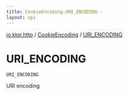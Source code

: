 ```yaml
---
title: CookieEncoding.URI_ENCODING - 
layout: api
---
```


<div class='api-docs-breadcrumbs'><a href="../index.html">io.ktor.http</a> / <a href="index.html">CookieEncoding</a> / <a href="./-u-r-i_-e-n-c-o-d-i-n-g.html">URI_ENCODING</a></div>

# URI_ENCODING

<div class="signature"><code><span class="identifier">URI_ENCODING</span></code></div>

URI encoding

